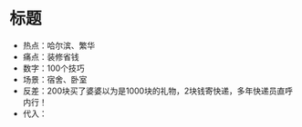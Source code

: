 
# 标题
- 热点：哈尔滨、繁华
- 痛点：装修省钱
- 数字：100个技巧
- 场景：宿舍、卧室
- 反差：200块买了婆婆以为是1000块的礼物，2块钱寄快递，多年快递员直呼内行！
- 代入：
